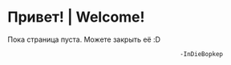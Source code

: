 # Привет! | Welcome!
Пока страница пуста. Можете закрыть её :D

                                                    -InDieBopkep
